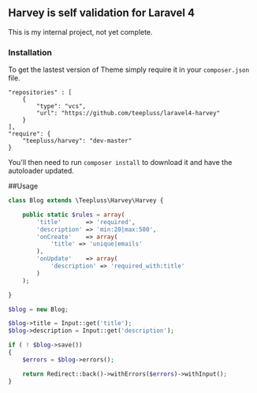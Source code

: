 ## Harvey is self validation for Laravel 4

This is my internal project, not yet complete.

### Installation

To get the lastest version of Theme simply require it in your `composer.json` file.

~~~
"repositories" : [
    {
        "type": "vcs",
        "url": "https://github.com/teepluss/laravel4-harvey"
    }
],
"require": {
    "teepluss/harvey": "dev-master"
}
~~~

You'll then need to run `composer install` to download it and have the autoloader updated.

##Usage

~~~php
class Blog extends \Teepluss\Harvey\Harvey {

    public static $rules = array(
        'title'       => 'required',
        'description' => 'min:20|max:500',
        'onCreate'    => array(
            'title' => 'unique|emails'
        ),
        'onUpdate'    => array(
            'description' => 'required_with:title'
        )
    );

}
~~~

~~~php
$blog = new Blog;

$blog->title = Input::get('title');
$blog->description = Input::get('description');

if ( ! $blog->save())
{
    $errors = $blog->errors();

    return Redirect::back()->withErrors($errors)->withInput();
}
~~~